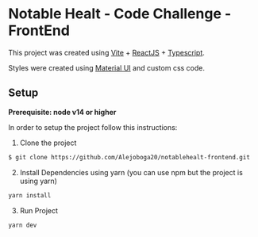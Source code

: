 # Notable Healt - Code Challenge - FrontEnd

This project was created using [Vite](https://vitejs.dev/) + [ReactJS](https://reactjs.org/) + [Typescript](https://www.typescriptlang.org/).

Styles were created using [Material UI](https://mui.com/) and custom css code.

## Setup

**Prerequisite: node v14 or higher**

In order to setup the project follow this instructions:

1. Clone the project

```bash
$ git clone https://github.com/Alejoboga20/notablehealt-frontend.git
```

2. Install Dependencies using yarn (you can use npm but the project is using yarn)

```bash
yarn install
```

3. Run Project

```bash
yarn dev
```
